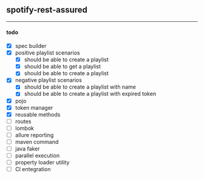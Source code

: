## spotify-rest-assured

---

#### todo

- [x] spec builder
- [x] positive playlist scenarios
  - [x] should be able to create a playlist
  - [x] should be able to get a playlist
  - [x] should be able to create a playlist
- [x] negative playlist scenarios
  - [x] should be able to create a playlist with name
  - [x] should be able to create a playlist with expired token
- [x] pojo
- [x] token manager
- [x] reusable methods
- [ ] routes
- [ ] lombok
- [ ] allure reporting
- [ ] maven command
- [ ] java faker
- [ ] parallel execution
- [ ] property loader utility
- [ ] Cl entegration